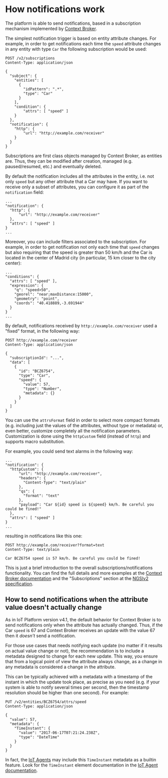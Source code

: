 # How notifications work

The platform is able to send notifications, based in a subscription mechanism implemented by 
[Context Broker](../context_broker.md).

The simplest notification trigger is based on entity attribute changes. For example, in order to get
notifications each time the `speed` attribute changes in any entity with type `Car` the following
subscription would be used:

    POST /v2/subscriptions
    Content-Type: application/json

    {
      "subject": {
        "entities": [
          {
            "idPattern": ".*",
            "type": "Car"
          }
        ],
        "condition": {
            "attrs": [ "speed" ]
        }
      },
      "notification": {
        "http": {
            "url": "http://example.com/receiver"
        }
      }
    }

Subscriptions are first class objects managed by Context Broker, as entities are. Thus, they can be modified 
after creation, managed (e.g. paused/resumed, etc.) and eventually deleted. 

By default the notification includes all the attributes in the entity, i.e. not only `speed` but any other
attribute that a Car may have. If you want to receive only a subset of attributes, you can configure it
as part of the `notification` field:

    ...
    "notification": {
      "http": {
          "url": "http://example.com/receiver"
      },
      "attrs": [ "speed" ]
    }
    ...


Moreover, you can include filters associated to the subscription. For example, in order to get notification not
only each time that `speed` changes but also requiring that the speed is greater than 50 km/h and the Car 
is located in the center of Madrid city (in particular, 15 km closer to the city center):

    ...
    "conditions": {
      "attrs": [ "speed" ],
      "expression": {
        "q": "speed>50",
        "georel": "near;maxDistance:15000",
        "geometry": "point",
        "coords": "40.418889,-3.691944"        
      }
    }
    ...
         

By default, notifications received by `http://example.com/receiver` used a "fixed" format, in the following way:

    POST http://example.com/receiver
    Content-Type: application/json
    
    {
      "subscriptionId": "...",   
      "data": [ 
        { 
          "id": "BCZ6754", 
          "type": "Car",   
          "speed": { 
            "value": 57, 
            "type": "Number", 
            "metadata": {} 
          }
        } 
      ]
    }


You can use the `attrsFormat` field in order to select more compact formats (e.g. including just the values of the
attributes, without type or metadata) or, even better, customize completely all the notification parameters.
Customization is done using the `httpCustom` field (instead of `http`) and supports macro substitution. 

For example, you could send text alarms in the following way:

    ...
    "notification": {
      "httpCustom": {
          "url": "http://example.com/receiver",
          "headers": { 
            "Content-Type": "text/plain" 
          },
          "qs": {
            "format": "text"
          },
          "payload": "Car ${id} speed is ${speed} km/h. Be careful you could be fined!" 
      },
      "attrs": [ "speed" ]
    }
    ...


resulting in notifications like this one:

    POST http://example.com/receiver?format=text
    Content-Type: text/plain

    Car BCZ6754 speed is 57 km/h. Be careful you could be fined!

This is just a brief introduction to the overall subscriptions/notifications functionality. You can find
the full details and more examples at the [Context Broker documentation](https://fiware-orion.readthedocs.io/en/master/user/walkthrough_apiv2/index.html#subscriptions) and the "Subscriptions" section at the
[NGSIv2 specification](http://telefonicaid.github.io/fiware-orion/api/v2/stable/).

## How to send notifications when the attribute value doesn't actually change

As in IoT Platform version v4.1, the default behavior for Context Broker is to send notifications only
when the attribute has actually changed. Thus, if the Car `speed` is 67 and Context Broker receives
an update with the value 67 then it *doesn't* send a notification.

For those use cases that needs notifying each update (no matter if it results on actual value change or not), the
recommendation is to include a metadata designed to change for each new update. This way, you ensure that from a logical
point of view the attribute always change, as a change in any metadata is considered a change in the attribute. 

This can be typically achieved with a metadata with a timestamp of the instant in which the update took place, as precise as you need (e.g. if your system is able to notify several times per second, then the timestamp resolution should be higher than one second). For example:

    PUT /v2/entities/BCZ6754/attrs/speed
    Content-Type: application/json

    {
      "value": 57,
      "metadata": {
        "TimeInstant": {
          "value": "2017-06-17T07:21:24.238Z",
          "type": "DateTime"
        }
      }
    }

In fact, the [IoT Agents](../device_gateway.md) may include this `TimeInstant` metadata as a builtin feature.
Look for the `TimeInstant` element documentation in the [IoT Agent documentation](https://github.com/telefonicaid/iotagent-node-lib#the-timeinstant-element).